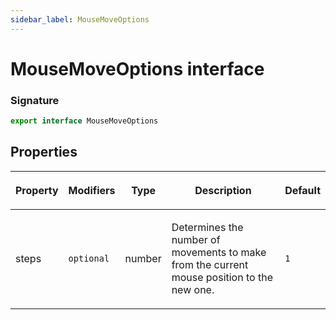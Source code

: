 ```yaml
---
sidebar_label: MouseMoveOptions
---
```


# MouseMoveOptions interface

### Signature

```typescript
export interface MouseMoveOptions
```

## Properties

<table><thead><tr><th>

Property

</th><th>

Modifiers

</th><th>

Type

</th><th>

Description

</th><th>

Default

</th></tr></thead>
<tbody><tr><td>

<span id="steps">steps</span>

</td><td>

`optional`

</td><td>

number

</td><td>

Determines the number of movements to make from the current mouse position to the new one.

</td><td>

`1`

</td></tr>
</tbody></table>
